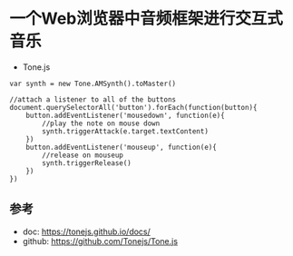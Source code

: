 # 一个Web浏览器中音频框架进行交互式音乐

- Tone.js 


```
var synth = new Tone.AMSynth().toMaster()

//attach a listener to all of the buttons
document.querySelectorAll('button').forEach(function(button){
	button.addEventListener('mousedown', function(e){
		//play the note on mouse down
		synth.triggerAttack(e.target.textContent)
	})
	button.addEventListener('mouseup', function(e){
		//release on mouseup
		synth.triggerRelease()
	})
})
```


## 参考
- doc: https://tonejs.github.io/docs/
- github:  https://github.com/Tonejs/Tone.js
